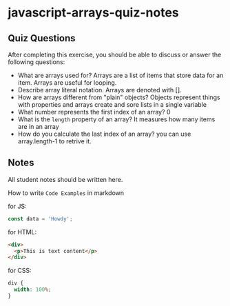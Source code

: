 # javascript-arrays-quiz-notes

## Quiz Questions

After completing this exercise, you should be able to discuss or answer the following questions:

- What are arrays used for?
  Arrays are a list of items that store data for an item. Arrays are useful for looping.
- Describe array literal notation.
  Arrays are denoted with [].
- How are arrays different from "plain" objects?
  Objects represent things with properties and arrays create and sore lists in a single variable
- What number represents the first index of an array?
  0
- What is the `length` property of an array?
  It measures how many items are in an array
- How do you calculate the last index of an array?
  you can use array.length-1 to retrive it.

## Notes

All student notes should be written here.

How to write `Code Examples` in markdown

for JS:

```javascript
const data = 'Howdy';
```

for HTML:

```html
<div>
  <p>This is text content</p>
</div>
```

for CSS:

```css
div {
  width: 100%;
}
```
